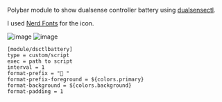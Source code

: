 Polybar module to show dualsense controller battery using [dualsensectl](https://github.com/nowrep/dualsensectl).

I used [Nerd Fonts](https://www.nerdfonts.com/) for the icon.

![image](https://github.com/skrimxdd/dualsense-battery-module/assets/136272013/98b5faac-a6c5-44fc-a2c3-5fdbdcda89da) ![image](https://github.com/skrimxdd/dualsense-battery-module/assets/136272013/a7d40c8f-436b-4f25-93bc-f7cf295f35e7)

```
[module/dsctlbattery]
type = custom/script
exec = path to script
interval = 1
format-prefix = "󰊴 "
format-prefix-foreground = ${colors.primary}
format-background = ${colors.background}
format-padding = 1
```
